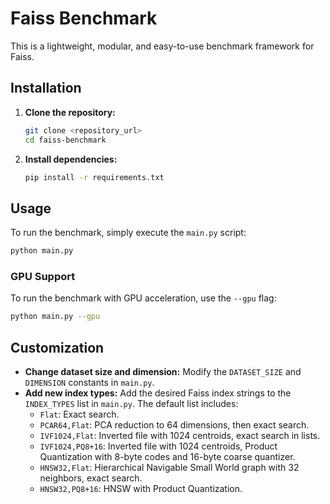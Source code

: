 # Faiss Benchmark

This is a lightweight, modular, and easy-to-use benchmark framework for Faiss.

## Installation

1.  **Clone the repository:**
    ```bash
    git clone <repository_url>
    cd faiss-benchmark
    ```

2.  **Install dependencies:**
    ```bash
    pip install -r requirements.txt
    ```

## Usage

To run the benchmark, simply execute the `main.py` script:

```bash
python main.py
```

### GPU Support

To run the benchmark with GPU acceleration, use the `--gpu` flag:

```bash
python main.py --gpu
```

## Customization

-   **Change dataset size and dimension:** Modify the `DATASET_SIZE` and `DIMENSION` constants in `main.py`.
-   **Add new index types:** Add the desired Faiss index strings to the `INDEX_TYPES` list in `main.py`. The default list includes:
    - `Flat`: Exact search.
    - `PCAR64,Flat`: PCA reduction to 64 dimensions, then exact search.
    - `IVF1024,Flat`: Inverted file with 1024 centroids, exact search in lists.
    - `IVF1024,PQ8+16`: Inverted file with 1024 centroids, Product Quantization with 8-byte codes and 16-byte coarse quantizer.
    - `HNSW32,Flat`: Hierarchical Navigable Small World graph with 32 neighbors, exact search.
    - `HNSW32,PQ8+16`: HNSW with Product Quantization.